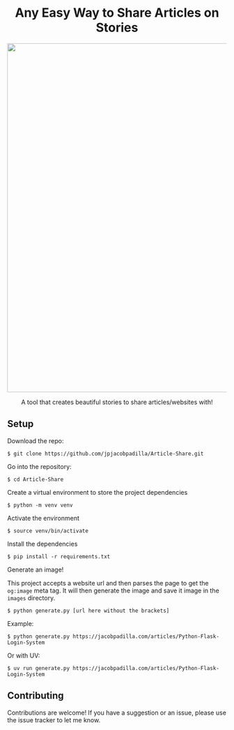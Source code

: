 <h1 align="center">Any Easy Way to Share Articles on Stories</h1>

<p align="center">
    <img src="example.png" width="800px">
</p>

<p align="center">A tool that creates beautiful stories to share articles/websites with!</p>

## Setup
Download the repo:
```
$ git clone https://github.com/jpjacobpadilla/Article-Share.git
```

Go into the repository:
```
$ cd Article-Share
```

Create a virtual environment to store the project dependencies
```
$ python -m venv venv
```

Activate the environment
```
$ source venv/bin/activate
```

Install the dependencies
```
$ pip install -r requirements.txt
```

Generate an image!

This project accepts a website url and then parses the page to get the `og:image` meta tag.
It will then generate the image and save it image in the `images` directory.
```
$ python generate.py [url here without the brackets]
```

Example:
```
$ python generate.py https://jacobpadilla.com/articles/Python-Flask-Login-System
```

Or with UV:
```
$ uv run generate.py https://jacobpadilla.com/articles/Python-Flask-Login-System
```

## Contributing
Contributions are welcome! If you have a suggestion or an issue, please use the issue tracker to let me know.
